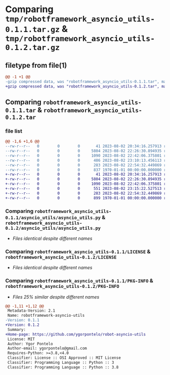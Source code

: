 # Comparing `tmp/robotframework_asyncio_utils-0.1.1.tar.gz` & `tmp/robotframework_asyncio_utils-0.1.2.tar.gz`

## filetype from file(1)

```diff
@@ -1 +1 @@
-gzip compressed data, was "robotframework_asyncio_utils-0.1.1.tar", max compression
+gzip compressed data, was "robotframework_asyncio_utils-0.1.2.tar", max compression
```

## Comparing `robotframework_asyncio_utils-0.1.1.tar` & `robotframework_asyncio_utils-0.1.2.tar`

### file list

```diff
@@ -1,6 +1,6 @@
--rw-r--r--   0        0        0       41 2023-08-02 20:34:16.257913 robotframework_asyncio_utils-0.1.1/asyncio_utils/__init__.py
--rw-r--r--   0        0        0     5804 2023-08-02 22:26:30.894935 robotframework_asyncio_utils-0.1.1/asyncio_utils/asyncio_utils.py
--rw-r--r--   0        0        0     1090 2023-08-02 22:42:06.375801 robotframework_asyncio_utils-0.1.1/LICENSE
--rw-r--r--   0        0        0      486 2023-08-02 23:10:13.456113 robotframework_asyncio_utils-0.1.1/pyproject.toml
--rw-r--r--   0        0        0      283 2023-08-02 22:54:32.449869 robotframework_asyncio_utils-0.1.1/README.md
--rw-r--r--   0        0        0      837 1970-01-01 00:00:00.000000 robotframework_asyncio_utils-0.1.1/PKG-INFO
+-rw-r--r--   0        0        0       41 2023-08-02 20:34:16.257913 robotframework_asyncio_utils-0.1.2/asyncio_utils/__init__.py
+-rw-r--r--   0        0        0     5804 2023-08-02 22:26:30.894935 robotframework_asyncio_utils-0.1.2/asyncio_utils/asyncio_utils.py
+-rw-r--r--   0        0        0     1090 2023-08-02 22:42:06.375801 robotframework_asyncio_utils-0.1.2/LICENSE
+-rw-r--r--   0        0        0      551 2023-08-02 23:15:22.527513 robotframework_asyncio_utils-0.1.2/pyproject.toml
+-rw-r--r--   0        0        0      283 2023-08-02 22:54:32.449869 robotframework_asyncio_utils-0.1.2/README.md
+-rw-r--r--   0        0        0      899 1970-01-01 00:00:00.000000 robotframework_asyncio_utils-0.1.2/PKG-INFO
```

### Comparing `robotframework_asyncio_utils-0.1.1/asyncio_utils/asyncio_utils.py` & `robotframework_asyncio_utils-0.1.2/asyncio_utils/asyncio_utils.py`

 * *Files identical despite different names*

### Comparing `robotframework_asyncio_utils-0.1.1/LICENSE` & `robotframework_asyncio_utils-0.1.2/LICENSE`

 * *Files identical despite different names*

### Comparing `robotframework_asyncio_utils-0.1.1/PKG-INFO` & `robotframework_asyncio_utils-0.1.2/PKG-INFO`

 * *Files 25% similar despite different names*

```diff
@@ -1,11 +1,12 @@
 Metadata-Version: 2.1
 Name: robotframework-asyncio-utils
-Version: 0.1.1
+Version: 0.1.2
 Summary: 
+Home-page: https://github.com/ygorpontelo/robot-asyncio-utils
 License: MIT
 Author: Ygor Pontelo
 Author-email: ygorpontelo@gmail.com
 Requires-Python: >=3.8,<4.0
 Classifier: License :: OSI Approved :: MIT License
 Classifier: Programming Language :: Python :: 3
 Classifier: Programming Language :: Python :: 3.8
```

